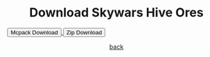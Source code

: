 # Download Skywars Hive Ores
<a href="/skywars/skywars-hive-ores-mcpack.mcpack" download="skywars-hive-ores-mcpack"> 
<button type="button">Mcpack Download</button> 
</a>

<a href="/skywars/skywars-hive-ores-zip.zip" download="skywars-hive-ores-zip"> 
<button type="button">Zip Download</button> 
</a>

<a href="https://streetle.ml/packs">back</a>

<style>
h1 {text-align: center;}
p {text-align: center;}
div {text-align: center;}
</style>
